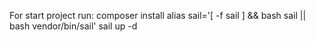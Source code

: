 
For start project run:
composer install
alias sail='[ -f sail ] && bash sail || bash vendor/bin/sail'
sail up -d

